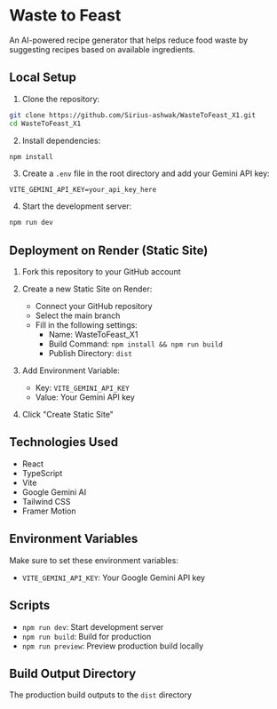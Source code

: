 # Waste to Feast

An AI-powered recipe generator that helps reduce food waste by suggesting recipes based on available ingredients.

## Local Setup

1. Clone the repository:
```bash
git clone https://github.com/Sirius-ashwak/WasteToFeast_X1.git
cd WasteToFeast_X1
```

2. Install dependencies:
```bash
npm install
```

3. Create a `.env` file in the root directory and add your Gemini API key:
```
VITE_GEMINI_API_KEY=your_api_key_here
```

4. Start the development server:
```bash
npm run dev
```

## Deployment on Render (Static Site)

1. Fork this repository to your GitHub account

2. Create a new Static Site on Render:
   - Connect your GitHub repository
   - Select the main branch
   - Fill in the following settings:
     - Name: WasteToFeast_X1
     - Build Command: `npm install && npm run build`
     - Publish Directory: `dist`

3. Add Environment Variable:
   - Key: `VITE_GEMINI_API_KEY`
   - Value: Your Gemini API key

4. Click "Create Static Site"

## Technologies Used
- React
- TypeScript
- Vite
- Google Gemini AI
- Tailwind CSS
- Framer Motion

## Environment Variables
Make sure to set these environment variables:
- `VITE_GEMINI_API_KEY`: Your Google Gemini API key

## Scripts
- `npm run dev`: Start development server
- `npm run build`: Build for production
- `npm run preview`: Preview production build locally

## Build Output Directory
The production build outputs to the `dist` directory